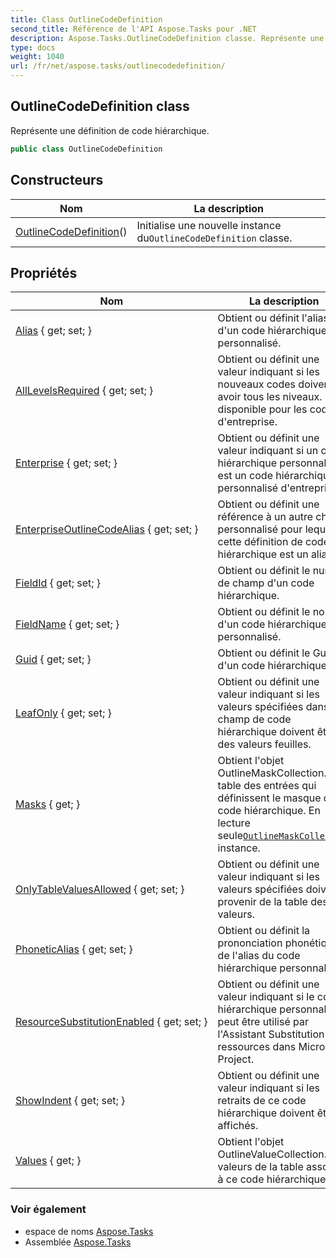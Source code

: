 ```yaml
---
title: Class OutlineCodeDefinition
second_title: Référence de l'API Aspose.Tasks pour .NET
description: Aspose.Tasks.OutlineCodeDefinition classe. Représente une définition de code hiérarchique.
type: docs
weight: 1040
url: /fr/net/aspose.tasks/outlinecodedefinition/
---
```

## OutlineCodeDefinition class

Représente une définition de code hiérarchique.

```csharp
public class OutlineCodeDefinition
```

## Constructeurs

| Nom | La description |
| --- | --- |
| [OutlineCodeDefinition](outlinecodedefinition/)() | Initialise une nouvelle instance du`OutlineCodeDefinition` classe. |

## Propriétés

| Nom | La description |
| --- | --- |
| [Alias](../../aspose.tasks/outlinecodedefinition/alias/) { get; set; } | Obtient ou définit l'alias d'un code hiérarchique personnalisé. |
| [AllLevelsRequired](../../aspose.tasks/outlinecodedefinition/alllevelsrequired/) { get; set; } | Obtient ou définit une valeur indiquant si les nouveaux codes doivent avoir tous les niveaux. Non disponible pour les codes d'entreprise. |
| [Enterprise](../../aspose.tasks/outlinecodedefinition/enterprise/) { get; set; } | Obtient ou définit une valeur indiquant si un code hiérarchique personnalisé est un code hiérarchique personnalisé d'entreprise. |
| [EnterpriseOutlineCodeAlias](../../aspose.tasks/outlinecodedefinition/enterpriseoutlinecodealias/) { get; set; } | Obtient ou définit une référence à un autre champ personnalisé pour lequel cette définition de code hiérarchique est un alias. |
| [FieldId](../../aspose.tasks/outlinecodedefinition/fieldid/) { get; set; } | Obtient ou définit le numéro de champ d'un code hiérarchique. |
| [FieldName](../../aspose.tasks/outlinecodedefinition/fieldname/) { get; set; } | Obtient ou définit le nom d'un code hiérarchique personnalisé. |
| [Guid](../../aspose.tasks/outlinecodedefinition/guid/) { get; set; } | Obtient ou définit le Guid d'un code hiérarchique. |
| [LeafOnly](../../aspose.tasks/outlinecodedefinition/leafonly/) { get; set; } | Obtient ou définit une valeur indiquant si les valeurs spécifiées dans ce champ de code hiérarchique doivent être des valeurs feuilles. |
| [Masks](../../aspose.tasks/outlinecodedefinition/masks/) { get; } | Obtient l'objet OutlineMaskCollection. La table des entrées qui définissent le masque de code hiérarchique. En lecture seule[`OutlineMaskCollection`](../outlinemaskcollection/) instance. |
| [OnlyTableValuesAllowed](../../aspose.tasks/outlinecodedefinition/onlytablevaluesallowed/) { get; set; } | Obtient ou définit une valeur indiquant si les valeurs spécifiées doivent provenir de la table des valeurs. |
| [PhoneticAlias](../../aspose.tasks/outlinecodedefinition/phoneticalias/) { get; set; } | Obtient ou définit la prononciation phonétique de l'alias du code hiérarchique personnalisé. |
| [ResourceSubstitutionEnabled](../../aspose.tasks/outlinecodedefinition/resourcesubstitutionenabled/) { get; set; } | Obtient ou définit une valeur indiquant si le code hiérarchique personnalisé peut être utilisé par l'Assistant Substitution de ressources dans Microsoft Project. |
| [ShowIndent](../../aspose.tasks/outlinecodedefinition/showindent/) { get; set; } | Obtient ou définit une valeur indiquant si les retraits de ce code hiérarchique doivent être affichés. |
| [Values](../../aspose.tasks/outlinecodedefinition/values/) { get; } | Obtient l'objet OutlineValueCollection. Les valeurs de la table associée à ce code hiérarchique. |

### Voir également

* espace de noms [Aspose.Tasks](../../aspose.tasks/)
* Assemblée [Aspose.Tasks](../../)


